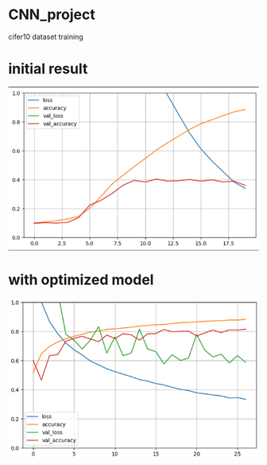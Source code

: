 # CNN_project
 cifer10 dataset training 

 # initial result
 ![alt text](image.png)

 # with optimized model
 ![alt text](image-1.png)
